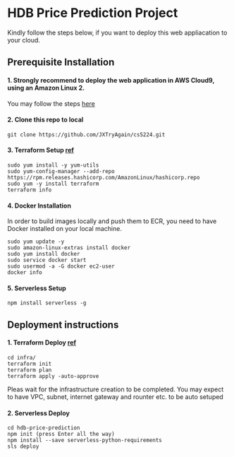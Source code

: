 # HDB Price Prediction Project
  Kindly follow the steps below, if you want to deploy this web appliacation to your cloud. 

## Prerequisite Installation
  #### 1. Strongly recommend to deploy the web application in **AWS Cloud9**, using an **Amazon Linux 2**. 
  You may follow the steps [here](https://docs.aws.amazon.com/cloud9/latest/user-guide/setup-express.html)
  #### 2. Clone this repo to local
  ```
  git clone https://github.com/JXTryAgain/cs5224.git
  ```
  #### 3. Terraform Setup [ref](https://learn.hashicorp.com/tutorials/terraform/install-cli)
  ```
  sudo yum install -y yum-utils
  sudo yum-config-manager --add-repo https://rpm.releases.hashicorp.com/AmazonLinux/hashicorp.repo
  sudo yum -y install terraform
  terraform info
  ```
  #### 4. Docker Installation
  In order to build images locally and push them to ECR, you need to have Docker installed on your local machine.
  ```
  sudo yum update -y
  sudo amazon-linux-extras install docker
  sudo yum install docker
  sudo service docker start
  sudo usermod -a -G docker ec2-user
  docker info
  ```
  #### 5. Serverless Setup
  ```
  npm install serverless -g
  ```
 ## Deployment instructions
  #### 1. Terraform Deploy [ref](https://www.terraform.io/docs/cli/run/index.html)
  ```
  cd infra/
  terraform init
  terraform plan
  terraform apply -auto-approve
  ```
  Pleas wait for the infrastructure creation to be completed. You may expect to have VPC, subnet, internet gateway and rounter etc. to be auto setuped
  #### 2. Serverless Deploy
  ```
  cd hdb-price-prediction
  npm init (press Enter all the way)
  npm install --save serverless-python-requirements
  sls deploy
  ```
    
